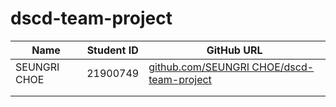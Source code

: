 # dscd-team-project

| Name         | Student ID | GitHub URL |
| ------------ | -------    | ---------- |
| SEUNGRI CHOE | 21900749   |  [github.com/SEUNGRI CHOE/dscd-team-project](https://github.com/pmonj9841/dscd-team-project.git)
|              |            |            |
|              |            |            |
